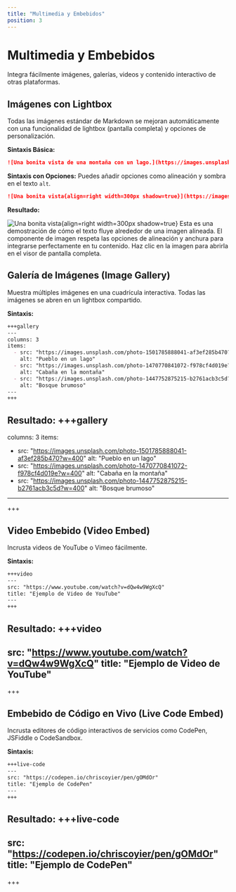 ```yaml
---
title: "Multimedia y Embebidos"
position: 3
---
```


# Multimedia y Embebidos

Integra fácilmente imágenes, galerías, videos y contenido interactivo de otras plataformas.

## Imágenes con Lightbox

Todas las imágenes estándar de Markdown se mejoran automáticamente con una funcionalidad de lightbox (pantalla completa) y opciones de personalización.

**Sintaxis Básica:**
```markdown
![Una bonita vista de una montaña con un lago.](https://images.unsplash.com/photo-1506744038136-46273834b3fb?q=80&w=2070)
```

**Sintaxis con Opciones:**
Puedes añadir opciones como alineación y sombra en el texto `alt`.

```markdown
![Una bonita vista{align=right width=300px shadow=true}](https://images.unsplash.com/photo-1506744038136-46273834b3fb?q=80&w=800)
```

**Resultado:**

![Una bonita vista{align=right width=300px shadow=true}](https://images.unsplash.com/photo-1506744038136-46273834b3fb?q=80&w=800)
Esta es una demostración de cómo el texto fluye alrededor de una imagen alineada. El componente de imagen respeta las opciones de alineación y anchura para integrarse perfectamente en tu contenido. Haz clic en la imagen para abrirla en el visor de pantalla completa.



## Galería de Imágenes (Image Gallery)

Muestra múltiples imágenes en una cuadrícula interactiva. Todas las imágenes se abren en un lightbox compartido.

**Sintaxis:**
````markdown
+++gallery
---
columns: 3
items:
  - src: "https://images.unsplash.com/photo-1501785888041-af3ef285b470?w=400"
    alt: "Pueblo en un lago"
  - src: "https://images.unsplash.com/photo-1470770841072-f978cf4d019e?w=400"
    alt: "Cabaña en la montaña"
  - src: "https://images.unsplash.com/photo-1447752875215-b2761acb3c5d?w=400"
    alt: "Bosque brumoso"
---
+++
````
**Resultado:**
+++gallery
---
columns: 3
items:
  - src: "https://images.unsplash.com/photo-1501785888041-af3ef285b470?w=400"
    alt: "Pueblo en un lago"
  - src: "https://images.unsplash.com/photo-1470770841072-f978cf4d019e?w=400"
    alt: "Cabaña en la montaña"
  - src: "https://images.unsplash.com/photo-1447752875215-b2761acb3c5d?w=400"
    alt: "Bosque brumoso"
---
+++

## Video Embebido (Video Embed)

Incrusta videos de YouTube o Vimeo fácilmente.

**Sintaxis:**
````markdown
+++video
---
src: "https://www.youtube.com/watch?v=dQw4w9WgXcQ"
title: "Ejemplo de Video de YouTube"
---
+++
````
**Resultado:**
+++video
---
src: "https://www.youtube.com/watch?v=dQw4w9WgXcQ"
title: "Ejemplo de Video de YouTube"
---
+++

## Embebido de Código en Vivo (Live Code Embed)

Incrusta editores de código interactivos de servicios como CodePen, JSFiddle o CodeSandbox.

**Sintaxis:**
````markdown
+++live-code
---
src: "https://codepen.io/chriscoyier/pen/gOMdOr"
title: "Ejemplo de CodePen"
---
+++
````
**Resultado:**
+++live-code
---
src: "https://codepen.io/chriscoyier/pen/gOMdOr"
title: "Ejemplo de CodePen"
---
+++


